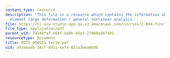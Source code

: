 ```yaml
---
content_type: resource
description: 'This file is a resource which contains the information about finite
  element large deformation / general nonlinear analysis. '
file: https://ol-ocw-studio-app-qa.s3.amazonaws.com/courses/2-094-finite-element-analysis-of-solids-and-fluids-ii-spring-2011/a91eeaeb34cfd911cef4027a3bea6b05_MIT2_094S11_lec10.pdf
file_type: application/pdf
parent_uid: 74548fa7-e68f-8a0b-66e3-27080ed6f401
resourcetype: Document
title: MIT2_094S11_lec10.pdf
uid: a91eeaeb-34cf-d911-cef4-027a3bea6b05
---
```

